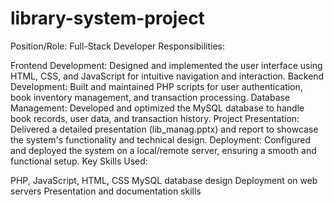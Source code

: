 # library-system-project
Position/Role: Full-Stack Developer
Responsibilities:

Frontend Development: Designed and implemented the user interface using HTML, CSS, and JavaScript for intuitive navigation and interaction.
Backend Development: Built and maintained PHP scripts for user authentication, book inventory management, and transaction processing.
Database Management: Developed and optimized the MySQL database to handle book records, user data, and transaction history.
Project Presentation: Delivered a detailed presentation (lib_manag.pptx) and report to showcase the system's functionality and technical design.
Deployment: Configured and deployed the system on a local/remote server, ensuring a smooth and functional setup.
Key Skills Used:

PHP, JavaScript, HTML, CSS
MySQL database design
Deployment on web servers
Presentation and documentation skills
